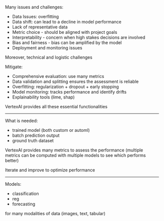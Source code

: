 
Many issues and challenges:

- Data Issues: overfitting
- Data shift: can lead to a decline in model performance
- Lack of representative data
- Metric choice - should be aligned with project goals
- Interpretability - concern when high stakes decisions are involved
- Bias and fairness - bias can be amplified by the model
- Deployment and monitoring issues

Moreover, technical and logistic challenges

Mitigate:

- Comprehensive evaluation: use many metrics
- Data validation and splitting ensures the assessment is reliable
- Overfitting: regularization + dropout + early stopping
- Model monitoring: tracks performance and identify drifts
- Explainability tools (lime, shap)

VertexAI provides all these essential functionalities

---

What is needed:

- trained model (both custom or automl)
- batch prediction output
- ground truth dataset

VertexAI provides many metrics to assess the performance
(multiple metrics can be computed with multiple models to see which performs better)

Iterate and improve to optimize performance

---

Models:
- classification
- reg
- forecasting

for many modalities of data (images, text, tabular)


